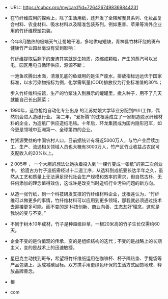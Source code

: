 - URL:: https://cubox.pro/my/card?id=7264267498369844231
- 在竹纤维应用的探索上，除了生活用纸，还开发了全降解餐具系列、化妆品复合材料、农业材料、吸水材料以及精准包装系列。例如惠普、苹果等海外企业用的竹纤维模塑包装。
- 今年8月酷热的极端天气让蜀地干渴，多地供电短缺，青神县竹林环绕的斑布健康竹产业园丝毫没有受到影响：
  
  竹纤维提取后剩下的废渣其实就是生物质，浓缩成颗粒，产生的蒸汽可以发电，园区用电自循环供应、源源不断；
  
  一池鱼欢腾出水面，清澈见底的鱼塘用的是生产废水，排放指标远远优于国家标准，以水污染物指标为例，化学需氧量(COD)排放仅为行业标准值的30%；
  
  步入竹纤维科技馆，生产的竹浆注入到展示的罐罐里，撒入种子，用不了几天就能自己长出蔬菜；
- 1990年，这位枪炮自动化专业出身 的江苏姑娘大学毕业分配到四川工作，偶然机会进入造纸行业。 第二年，“爱折腾”的沈根莲成立了一家制造脱水纤维材料的企业，为造纸厂供应造纸毛毯。十年后，环龙集团成为国内隐形冠军，如今更是领域中亚洲第一、全球第四的企业。
- 竹资源受益的中国农村人口，目前据统计有将近5000万人，与竹产业后续加工、生产、流通相关领域人员也大概有3000万人，竹产区竹业收益占农民可支配收入的20%以上。
- 2 005年 ， 一个大胆的想法让她执着投入到“一棵竹变成一张纸”的第二次创业中。 拾遗古方竹子造纸需经过十二道工序，从选料到成纸要长达半年之久，虽然从工艺和质量上无法满足现代社会生产规模和效率的需求，但自然古朴、无任何添加的理念值得效仿，这或许是改变当时造纸行业污染问题的新方向。
- 从造一张竹纸，到一个科技研发支撑的竹纤维材料企业，沈根莲认为，“竹纤维可以做更多的事情，竹纤维材料可以应用到更多领域，那我就必须通过技术去迎接更多可能。而不变的是‘科技创新、商业向善、生态友好’理念，这就是我说的变与不变。”
- 不同于树木10年成材，竹子是种超级巨草，一根20米高的竹子生长仅需约60天。
- 企业不变的是价值观的传承，变的是组织结构的迭代；不变的是战略上的长期主义，变的是战术上的迅速敏捷。
- 星巴克主动找到斑布，希望将竹纤维纸运用在咖啡杯、杯子隔热垫、手提袋等产品包装上，达成减碳目标。双方携手用更绿色环保的生活方式回馈地球，释放品牌善念。
- 根
- com
